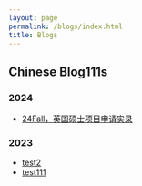 ```yaml
---
layout: page
permalink: /blogs/index.html
title: Blogs
---
```


## Chinese Blog111s

### 2024

- [24Fall，英国硕士项目申请实录](/blogs/24fall/)

### 2023

- [test2](/blogs/1214)<br>
- [test111](/blogs/2023/12/1214)<br>


<br>

